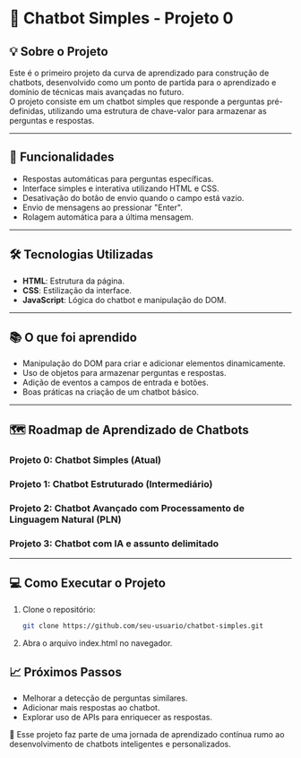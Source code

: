 # 🤖 Chatbot Simples - Projeto 0

## 💡 Sobre o Projeto
Este é o primeiro projeto da curva de aprendizado para construção de chatbots, desenvolvido como um ponto de partida para o aprendizado e domínio de técnicas mais avançadas no futuro.  
O projeto consiste em um chatbot simples que responde a perguntas pré-definidas, utilizando uma estrutura de chave-valor para armazenar as perguntas e respostas.  

---

## 🚀 Funcionalidades
- Respostas automáticas para perguntas específicas.
- Interface simples e interativa utilizando HTML e CSS.
- Desativação do botão de envio quando o campo está vazio.
- Envio de mensagens ao pressionar "Enter".
- Rolagem automática para a última mensagem.  

---

## 🛠️ Tecnologias Utilizadas
- **HTML**: Estrutura da página.  
- **CSS**: Estilização da interface.  
- **JavaScript**: Lógica do chatbot e manipulação do DOM.  

---

## 📚 O que foi aprendido
- Manipulação do DOM para criar e adicionar elementos dinamicamente.  
- Uso de objetos para armazenar perguntas e respostas.  
- Adição de eventos a campos de entrada e botões.  
- Boas práticas na criação de um chatbot básico.  

---

## 🗺️ Roadmap de Aprendizado de Chatbots

### Projeto 0: Chatbot Simples (Atual)  

### Projeto 1: Chatbot Estruturado (Intermediário)  

### Projeto 2: Chatbot Avançado com Processamento de Linguagem Natural (PLN)  

### Projeto 3: Chatbot com IA e assunto delimitado  

---

## 💻 Como Executar o Projeto
1. Clone o repositório:
   ```bash
   git clone https://github.com/seu-usuario/chatbot-simples.git

2. Abra o arquivo index.html no navegador.

## 📈 Próximos Passos
- Melhorar a detecção de perguntas similares.
- Adicionar mais respostas ao chatbot.
- Explorar uso de APIs para enriquecer as respostas.

🌱 Esse projeto faz parte de uma jornada de aprendizado contínua rumo ao desenvolvimento de chatbots inteligentes e personalizados.
